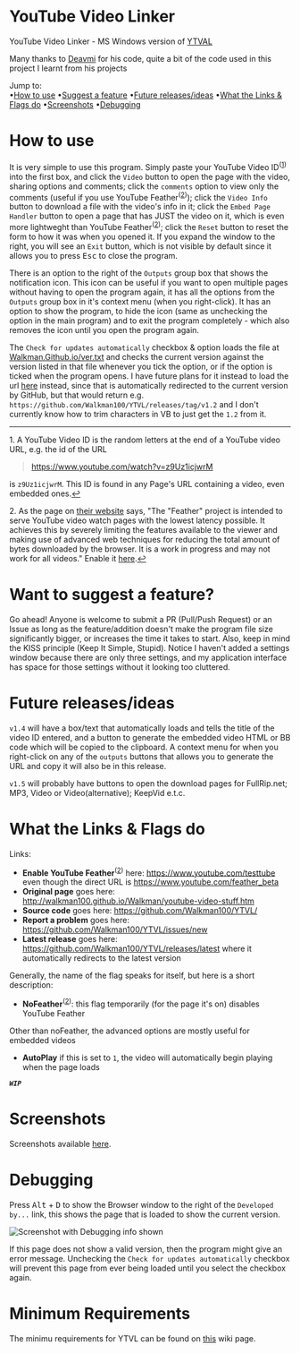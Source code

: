 ﻿YouTube Video Linker
====

YouTube Video Linker - MS Windows version of [YTVAL](http://walkman100.github.io/Walkman/youtube-video-stuff.htm)

Many thanks to [Deavmi](http://github.com/Deavmi) for his code, quite a bit of the code used in this project I learnt from his projects

Jump to:  
•<a href="#how-to-use">How to use</a> 
•<a href="#want-to-suggest-a-feature">Suggest a feature</a> 
•<a href="#future-releasesideas">Future releases/ideas</a> 
•<a href="#what-the-links--flags-do">What the Links & Flags do</a> 
•<a href="http://walkman100.github.io/Walkman/YTVL/">Screenshots</a> 
•<a href="#debugging">Debugging</a>

How to use
====
It is very simple to use this program. Simply paste your YouTube Video ID<sup>(<a href="#f-note-1" name="ref1" id="ref1">1</a>)</sup> into the first box, and click the `Video` button to open the page with the video, sharing options and comments; click the `comments` option to view only the comments (useful if you use YouTube Feather<sup>(<a href="#f-note-2" name="ref2" id="ref2">2</a>)</sup>); click the `Video Info` button to download a file with the video's info in it; click the `Embed Page Handler` button to open a page that has JUST the video on it, which is even more lightweght than YouTube Feather<sup>(<a href="#f-note-2" name="ref2" id="ref2">2</a>)</sup>; click the `Reset` button to reset the form to how it was  when you opened it. If you expand the window to the right, you will see an `Exit` button, which is not visible by default since it allows you to press <kbd>Esc</kbd> to close the program.

There is an option to the right of the `Outputs` group box that shows the notification icon. This icon can be useful if you want to open multiple pages without having to open the program again, it has all the options from the `Outputs` group box in it's context menu (when you right-click). It has an option to show the program, to hide the icon (same as unchecking the option in the main program) and to exit the program completely - which also removes the icon until you open the program again.

The `Check for updates automatically` checkbox & option loads the file at [Walkman.Github.io/ver.txt](http://walkman100.github.io/Walkman/YTVL/ver.txt) and checks the current version against the version listed in that file whenever you tick the option, or if the option is ticked when the program opens. I have future plans for it instead to load the url [here](http://github.com/Walkman100/YTVL/releases/latest) instead, since that is automatically redirected to the current version by GitHub, but that would return e.g. `https://github.com/Walkman100/YTVL/releases/tag/v1.2` and I don't currently know how to trim characters in VB to just get the `1.2` from it.
___
<a name="f-note-1" id="f-note-1">1</a>. A YouTube Video ID is the random letters at the end of a YouTube video URL, e.g. the id of the URL
> https://www.youtube.com/watch?v=z9Uz1icjwrM

is `z9Uz1icjwrM`. This ID is found in any Page's URL containing a video, even embedded ones.<a href="#ref1" title="Jump back to footnote 1 above.">↩</a>

<a name="f-note-2" id="f-note-2">2</a>. As the page on [their website](https://www.youtube.com/feather_beta) says, "The "Feather" project is intended to serve YouTube video watch pages with the lowest latency possible. It achieves this by severely limiting the features available to the viewer and making use of advanced web techniques for reducing the total amount of bytes downloaded by the browser. It is a work in progress and may not work for all videos." Enable it [here](https://www.youtube.com/feather_beta).<a href="#ref2" title="Jump back to footnote 2">↩</a>

Want to suggest a feature?
====
Go ahead! Anyone is welcome to submit a PR (Pull/Push Request) or an Issue as long as the feature/addition doesn't make the program file size significantly bigger, or increases the time it takes to start. Also, keep in mind the KISS principle (Keep It Simple, Stupid). Notice I haven't added a settings window because there are only three settings, and my application interface has space for those settings without it looking too cluttered.

Future releases/ideas
====
`v1.4` will have a box/text that automatically loads and tells the title of the video ID entered, and a button to generate the embedded video HTML or BB code which will be copied to the clipboard. A context menu for when you right-click on any of the `outputs` buttons that allows you to generate the URL and copy it will also be in this release.

`v1.5` will probably have buttons to open the download pages for FullRip.net; MP3, Video or Video(alternative); KeepVid e.t.c.

What the Links & Flags do
====
Links:
* **Enable YouTube Feather**<sup>(<a href="#f-note-2" name="ref2" id="ref2">2</a>)</sup> here: https://www.youtube.com/testtube even though the direct URL is https://www.youtube.com/feather_beta
* **Original page** goes here: http://walkman100.github.io/Walkman/youtube-video-stuff.htm
* **Source code** goes here: https://github.com/Walkman100/YTVL/
* **Report a problem** goes here: https://github.com/Walkman100/YTVL/issues/new
* **Latest release** goes here: https://github.com/Walkman100/YTVL/releases/latest where it automatically redirects to the latest version

Generally, the name of the flag speaks for itself, but here is a short description:
* **NoFeather**<sup>(<a href="#f-note-2" name="ref2" id="ref2">2</a>)</sup>: this flag temporarily (for the page it's on) disables YouTube Feather

Other than noFeather, the advanced options are mostly useful for embedded videos
* **AutoPlay** if this is set to `1`, the video will automatically begin playing when the page loads

***_<kbd>`WIP`</kbd>_***

Screenshots
====
Screenshots available <a href="http://walkman100.github.io/Walkman/YTVL/">here</a>.

Debugging
====
Press <kbd>Alt</kbd> + <kbd>D</kbd> to show the Browser window to the right of the `Developed by...` link, this shows the page that is loaded to show the current version.

![Screenshot with Debugging info shown](http://walkman100.github.io/Walkman/YTVL/AdvancedOptionsWithDebugKeyCombinationPressed.png "Screenshot with Debugging info shown")

If this page does not show a valid version, then the program might give an error message. Unchecking the `Check for updates automatically` checkbox will prevent this page from ever being loaded until you select the checkbox again.

Minimum Requirements
====

The minimu requirements for YTVL can be found on [this](https://github.com/Walkman100/YTVL/wiki/Minimum-Requirements) wiki page.
